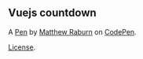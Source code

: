 Vuejs countdown
---------------


A [Pen](https://codepen.io/Mattressburn/pen/QPLjYy) by [Matthew Raburn](https://codepen.io/Mattressburn) on [CodePen](https://codepen.io).

[License](https://codepen.io/Mattressburn/pen/QPLjYy/license).